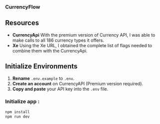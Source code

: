 ### CurrencyFlow

## Resources

- **CurrencyApi** With the premium version of Currency API, I was able to make calls to all 186 currency types it offers.
- **Xe** Using the Xe URL, I obtained the complete list of flags needed to combine them with the CurrencyApi.

## Initialize Environments

1. **Rename** `.env.example` to `.env`.
2. **Create an account** on CurrencyAPI (Premium version required).
3. **Copy and paste** your API key into the `.env` file.

### Initialize app :

```sh
npm install
npm run dev
```
